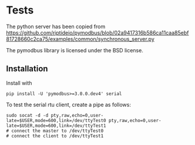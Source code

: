 # Tests

The python server has been copied from
https://github.com/riptideio/pymodbus/blob/02a9417316b586ca11caa85ebf81728660c2ca75/examples/common/synchronous_server.py

The pymodbus library is licensed under the BSD license.

## Installation

Install with

``` shell
pip install -U 'pymodbus>=3.0.0.dev4' serial
```

To test the serial rtu client, create a pipe as follows:
``` shell
sudo socat -d -d pty,raw,echo=0,user-late=$USER,mode=600,link=/dev/ttyTest0 pty,raw,echo=0,user-late=$USER,mode=600,link=/dev/ttyTest1
# connect the master to /dev/ttyTest0
# connect the client to /dev/ttyTest1
```
